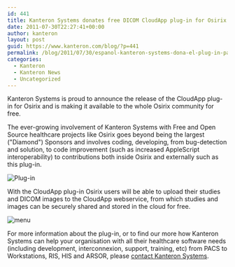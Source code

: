 ```yaml
---
id: 441
title: Kanteron Systems donates free DICOM CloudApp plug-in for Osirix
date: 2011-07-30T22:27:41+00:00
author: kanteron
layout: post
guid: https://www.kanteron.com/blog/?p=441
permalink: /blog/2011/07/30/espanol-kanteron-systems-dona-el-plug-in-para-dicom-en-la-nube/
categories:
  - Kanteron
  - Kanteron News
  - Uncategorized
---
```

Kanteron Systems is proud to announce the release of the CloudApp plug-in for Osirix and is making it available to the whole Osirix community for free.

The ever-growing involvement of Kanteron Systems with Free and Open Source healthcare projects like Osirix goes beyond being the largest ("Diamond") Sponsors and involves coding, developing, from bug-detection and solution, to code improvement (such as increased AppleScript interoperability) to contributions both inside Osirix and externally such as this plug-in.

<img class="aligncenter" src="https://farm7.static.flickr.com/6026/5991462326_a335eeced6_m.jpg" alt="Plug-in" />

With the CloudApp plug-in Osirix users will be able to upload their studies and DICOM images to the CloudApp webservice, from which studies and images can be securely shared and stored in the cloud for free.

<img class="aligncenter" src="https://farm7.static.flickr.com/6126/5991462112_57aa6e1d0b.jpg" alt="menu" />

For more information about the plug-in, or to find our more how Kanteron Systems can help your organisation with all their healthcare software needs (including development, interconnexion, support, training, etc) from PACS to Workstations, RIS, HIS and ARSOR, please <a title="contact" href="https://www.kanteron.com/blog/contact/" target="_blank">contact Kanteron Systems</a>.